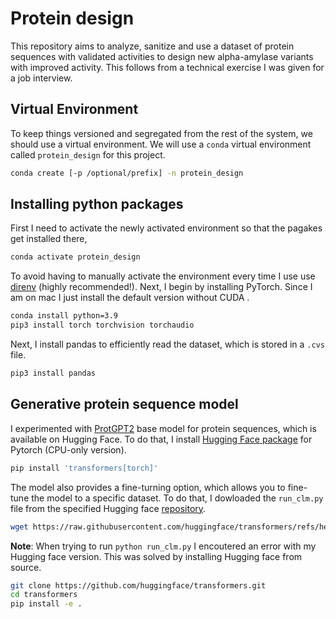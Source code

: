 # Protein design
This repository aims to analyze, sanitize and use a dataset of protein sequences with validated activities to design new alpha-amylase variants with improved activity. This follows from a technical exercise I was given for a job interview.

## Virtual Environment

To keep things versioned and segregated from the rest of the system, we should
use a virtual environment. We will use a `conda` virtual environment called
`protein_design` for this project.

``` sh
conda create [-p /optional/prefix] -n protein_design
```

## Installing python packages
First I need to activate the newly activated environment so that the pagakes get installed there,
``` sh
conda activate protein_design
```
To avoid having to manually activate the environment every time I use use
[direnv](https://direnv.net/) (highly recommended!).
Next, I begin by installing PyTorch. Since I am on mac I just install the default version without CUDA .

``` sh
conda install python=3.9
pip3 install torch torchvision torchaudio
```
Next, I install pandas to efficiently read the dataset, which is stored in a `.cvs` file.

``` sh
pip3 install pandas
```
## Generative protein sequence model 
I experimented with [ProtGPT2](https://huggingface.co/nferruz/ProtGPT2) base model for protein sequences, which is available on Hugging Face. To do that, I install [Hugging Face package](https://huggingface.co/docs/transformers/installation) for Pytorch (CPU-only version).
``` sh
pip install 'transformers[torch]'
```
The model also provides a fine-turning option, which allows you to fine-tune the model to a specific dataset. To do that, I dowloaded the `run_clm.py` file from the specified Hugging face [repository](https://github.com/huggingface/transformers/blob/main/examples/pytorch/language-modeling/run_clm.py).
```sh
wget https://raw.githubusercontent.com/huggingface/transformers/refs/heads/main/examples/pytorch/language-modeling/run_clm.py
```

**Note**: When trying to run `python run_clm.py` I encoutered an error with my Hugging face version. This was solved by installing Hugging face from source.
```sh
git clone https://github.com/huggingface/transformers.git
cd transformers
pip install -e .
```

